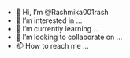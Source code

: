 - 👋 Hi, I’m @Rashmika001rash
- 👀 I’m interested in ...
- 🌱 I’m currently learning ...
- 💞️ I’m looking to collaborate on ...
- 📫 How to reach me ...

<!---
Rashmika001rash/Rashmika001rash is a ✨ special ✨ repository because its `README.md` (this file) appears on your GitHub profile.
You can click the Preview link to take a look at your changes.
--->
